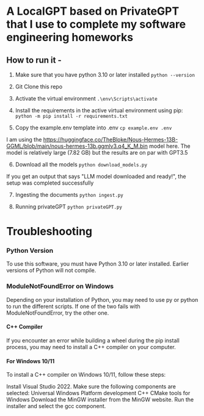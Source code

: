 # A LocalGPT based on PrivateGPT that I use to complete my software engineering homeworks

## How to run it - 
1. Make sure that you have python 3.10 or later installed
   `python --version`

2. Git Clone this repo

3. Activate the virtual environment
`.\env\Scripts\activate`

4. Install the requirements in the active virtual environment using pip:
`python -m pip install -r requirements.txt`

5. Copy the example.env template into .env
`cp example.env .env`

I am using the https://huggingface.co/TheBloke/Nous-Hermes-13B-GGML/blob/main/nous-hermes-13b.ggmlv3.q4_K_M.bin model here. The model is relatively large (7.82 GB) but the results are on par with GPT3.5

6. Download all the models
`python download_models.py`

If you get an output that says "LLM model downloaded and ready!", the setup was completed successfully

7. Ingesting the documents
   `python ingest.py`

8. Running privateGPT
 `python privateGPT.py`

# Troubleshooting


### Python Version
To use this software, you must have Python 3.10 or later installed. Earlier versions of Python will not compile.

### ModuleNotFoundError on Windows
Depending on your installation of Python, you may need to use py or python to run the different scripts. If one of the two fails with ModuleNotFoundError, try the other one.


#### C++ Compiler
If you encounter an error while building a wheel during the pip install process, you may need to install a C++ compiler on your computer.

#### For Windows 10/11
To install a C++ compiler on Windows 10/11, follow these steps:

Install Visual Studio 2022.
Make sure the following components are selected:
Universal Windows Platform development
C++ CMake tools for Windows
Download the MinGW installer from the MinGW website.
Run the installer and select the gcc component.

